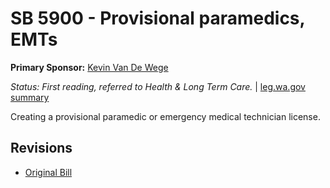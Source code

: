 # SB 5900 - Provisional paramedics, EMTs
**Primary Sponsor:** [Kevin Van De Wege](/person/leg/kevin.vandewege.md)

*Status: First reading, referred to Health & Long Term Care.* | [leg.wa.gov summary](https://app.leg.wa.gov/billsummary?BillNumber=5900&Year=2021)

Creating a provisional paramedic or emergency medical technician license.

## Revisions
* [Original Bill](1/)